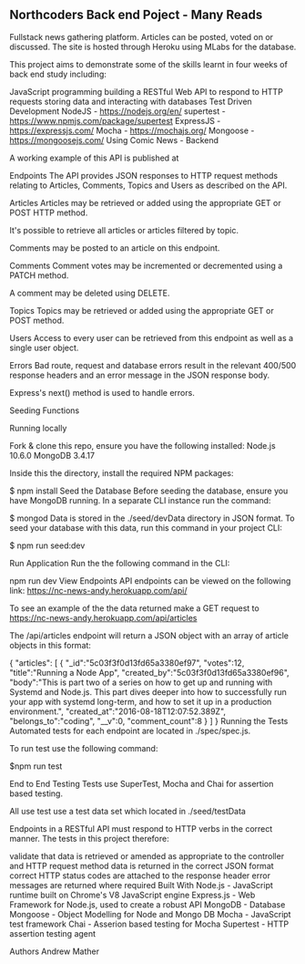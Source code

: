 ## Northcoders Back end Poject - Many Reads
 
Fullstack news gathering platform. Articles can be posted, voted on or discussed. The site is hosted through Heroku using MLabs for the database.

This project aims to demonstrate some of the skills learnt in four weeks of back end study including:

JavaScript programming
building a RESTful Web API to respond to HTTP requests
storing data and interacting with databases
Test Driven Development
NodeJS - https://nodejs.org/en/
supertest - https://www.npmjs.com/package/supertest
ExpressJS - https://expressjs.com/
Mocha - https://mochajs.org/
Mongoose - https://mongoosejs.com/
Using Comic News - Backend

A working example of this API is published at 


Endpoints
The API provides JSON responses to HTTP request methods relating to Articles, Comments, Topics and Users as described on the API.

Articles
Articles may be retrieved or added using the appropriate GET or POST HTTP method.

It's possible to retrieve all articles or articles filtered by topic.

Comments may be posted to an article on this endpoint.

Comments
Comment votes may be incremented or decremented using a PATCH method.

A comment may be deleted using DELETE.

Topics
Topics may be retrieved or added using the appropriate GET or POST method.

Users
Access to every user can be retrieved from this endpoint as well as a single user object.

Errors
Bad route, request and database errors result in the relevant 400/500 response headers and an error message in the JSON response body.

Express's next() method is used to handle errors.

Seeding Functions

Running locally

Fork & clone this repo, ensure you have the following  installed:
Node.js 10.6.0
MongoDB 3.4.17

Inside this the directory, install the required NPM packages:

$ npm install 
Seed the Database
Before seeding the database, ensure you have MongoDB running. In a separate CLI instance run the command:

$ mongod
Data is stored in the ./seed/devData directory in JSON format. To seed your database with this data, run this command in your project CLI:

$ npm run seed:dev

Run Application
Run the the following command in the CLI:

npm run dev
View Endpoints
API endpoints can be viewed on the following link: https://nc-news-andy.herokuapp.com/api/

To see an example of the the data returned make a GET request to 
https://nc-news-andy.herokuapp.com/api/articles

The /api/articles endpoint will return a JSON object with an array of article objects in this format:

{
  "articles": [
   {
"_id":"5c03f3f0d13fd65a3380ef97",
"votes":12,
"title":"Running a Node App",
"created_by":"5c03f3f0d13fd65a3380ef96",
"body":"This is part two of a series on how to get up and running with Systemd and Node.js. This part dives deeper into how to successfully run your app with systemd long-term, and how to set it up in a production environment.",
"created_at":"2016-08-18T12:07:52.389Z",
"belongs_to":"coding",
"__v":0,
"comment_count":8
}
  ]
}
Running the Tests
Automated tests for each endpoint are located in ./spec/spec.js.

To run test use the following command:

$npm run test

End to End Testing
Tests use SuperTest, Mocha and Chai for assertion based testing.

All use test use a test data set which located in ./seed/testData

Endpoints in a RESTful API must respond to HTTP verbs in the correct manner. The tests in this project therefore:

validate that data is retrieved or amended as appropriate to the controller and HTTP request method
data is returned in the correct JSON format
correct HTTP status codes are attached to the response header
error messages are returned where required
Built With
Node.js - JavaScript runtime built on Chrome's V8 JavaScript engine
Express.js - Web Framework for Node.js, used to create a robust API
MongoDB - Database
Mongoose - Object Modelling for Node and Mongo DB
Mocha - JavaScript test framework
Chai - Asserion based testing for Mocha
Supertest - HTTP assertion testing agent

Authors
Andrew Mather
